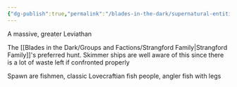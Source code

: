 ```yaml
---
{"dg-publish":true,"permalink":"/blades-in-the-dark/supernatural-entities/deep-lord-of-woe/","tags":["Leviathan","Supernatural"]}
---
```


A massive, greater Leviathan

The [[Blades in the Dark/Groups and Factions/Strangford Family\|Strangford Family]]'s preferred hunt. Skimmer ships are well aware of this since there is a lot of waste left if confronted properly

Spawn are fishmen, classic Lovecraftian fish people, angler fish with legs